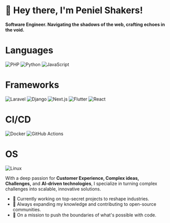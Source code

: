 # 👋 Hey there, I'm Peniel Shakers!
**Software Engineer. Navigating the shadows of the web, crafting echoes in the void.**

#  Languages 
![PHP](https://img.shields.io/badge/Code-PHP-informational?style=flat&logo=php&color=777BB4)
![Python](https://img.shields.io/badge/Code-Python-informational?style=flat&logo=python&color=3776AB)
![JavaScript](https://img.shields.io/badge/Code-JavaScript-informational?style=flat&logo=javascript&color=F7DF1E)

#  Frameworks 
![Laravel](https://img.shields.io/badge/Framework-Laravel-informational?style=flat&logo=laravel&color=FF2D20)
![Django](https://img.shields.io/badge/Framework-Django-informational?style=flat&logo=django&color=092E20)
![Next.js](https://img.shields.io/badge/Framework-Next.js-informational?style=flat&logo=next.js&color=000000)
![Flutter](https://img.shields.io/badge/Framework-Flutter-informational?style=flat&logo=flutter&color=02569B)
![React](https://img.shields.io/badge/Framework-React-informational?style=flat&logo=react&color=61DAFB)

# CI/CD
![Docker](https://img.shields.io/badge/Tool-Docker-informational?style=flat&logo=docker&color=2496ED)
![GitHub Actions](https://img.shields.io/badge/Tool-GitHub%20Actions-informational?style=flat&logo=github-actions&color=2088FF)

# OS
![Linux](https://img.shields.io/badge/System-Linux-informational?style=flat&logo=linux&color=FCC624)

With a deep passion for **Customer Experience, Complex ideas, Challenges,** and **AI-driven technologies**, I specialize in turning complex challenges into scalable, innovative solutions.

- 🔭 Currently working on top-secret projects to reshape industries.
- 🌱 Always expanding my knowledge and contributing to open-source communities.
- 🚀 On a mission to push the boundaries of what's possible with code.
